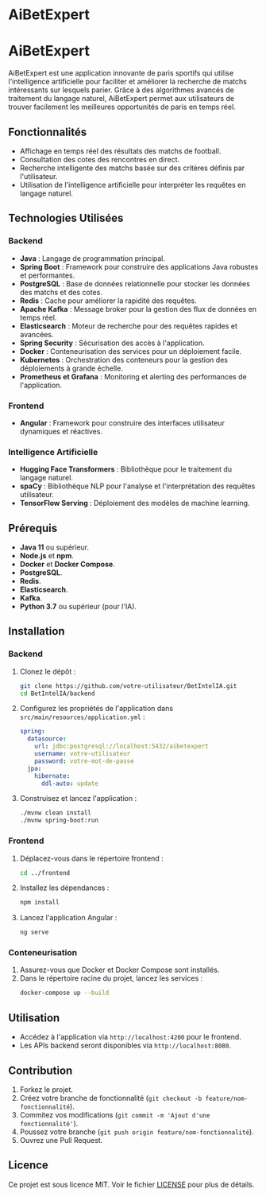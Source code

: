 # AiBetExpert

# AiBetExpert

AiBetExpert est une application innovante de paris sportifs qui utilise l'intelligence artificielle pour faciliter et améliorer la recherche de matchs intéressants sur lesquels parier. Grâce à des algorithmes avancés de traitement du langage naturel, AiBetExpert permet aux utilisateurs de trouver facilement les meilleures opportunités de paris en temps réel.

## Fonctionnalités

- Affichage en temps réel des résultats des matchs de football.
- Consultation des cotes des rencontres en direct.
- Recherche intelligente des matchs basée sur des critères définis par l'utilisateur.
- Utilisation de l'intelligence artificielle pour interpréter les requêtes en langage naturel.

## Technologies Utilisées

### Backend

- **Java** : Langage de programmation principal.
- **Spring Boot** : Framework pour construire des applications Java robustes et performantes.
- **PostgreSQL** : Base de données relationnelle pour stocker les données des matchs et des cotes.
- **Redis** : Cache pour améliorer la rapidité des requêtes.
- **Apache Kafka** : Message broker pour la gestion des flux de données en temps réel.
- **Elasticsearch** : Moteur de recherche pour des requêtes rapides et avancées.
- **Spring Security** : Sécurisation des accès à l'application.
- **Docker** : Conteneurisation des services pour un déploiement facile.
- **Kubernetes** : Orchestration des conteneurs pour la gestion des déploiements à grande échelle.
- **Prometheus et Grafana** : Monitoring et alerting des performances de l'application.

### Frontend

- **Angular** : Framework pour construire des interfaces utilisateur dynamiques et réactives.

### Intelligence Artificielle

- **Hugging Face Transformers** : Bibliothèque pour le traitement du langage naturel.
- **spaCy** : Bibliothèque NLP pour l'analyse et l'interprétation des requêtes utilisateur.
- **TensorFlow Serving** : Déploiement des modèles de machine learning.

## Prérequis

- **Java 11** ou supérieur.
- **Node.js** et **npm**.
- **Docker** et **Docker Compose**.
- **PostgreSQL**.
- **Redis**.
- **Elasticsearch**.
- **Kafka**.
- **Python 3.7** ou supérieur (pour l'IA).

## Installation

### Backend

1. Clonez le dépôt :
    ```sh
    git clone https://github.com/votre-utilisateur/BetIntelIA.git
    cd BetIntelIA/backend
    ```

2. Configurez les propriétés de l'application dans `src/main/resources/application.yml` :
    ```yaml
    spring:
      datasource:
        url: jdbc:postgresql://localhost:5432/aibetexpert
        username: votre-utilisateur
        password: votre-mot-de-passe
      jpa:
        hibernate:
          ddl-auto: update
    ```

3. Construisez et lancez l'application :
    ```sh
    ./mvnw clean install
    ./mvnw spring-boot:run
    ```

### Frontend

1. Déplacez-vous dans le répertoire frontend :
    ```sh
    cd ../frontend
    ```

2. Installez les dépendances :
    ```sh
    npm install
    ```

3. Lancez l'application Angular :
    ```sh
    ng serve
    ```

### Conteneurisation

1. Assurez-vous que Docker et Docker Compose sont installés.
2. Dans le répertoire racine du projet, lancez les services :
    ```sh
    docker-compose up --build
    ```

## Utilisation

- Accédez à l'application via `http://localhost:4200` pour le frontend.
- Les APIs backend seront disponibles via `http://localhost:8080`.

## Contribution

1. Forkez le projet.
2. Créez votre branche de fonctionnalité (`git checkout -b feature/nom-fonctionnalité`).
3. Commitez vos modifications (`git commit -m 'Ajout d'une fonctionnalité'`).
4. Poussez votre branche (`git push origin feature/nom-fonctionnalité`).
5. Ouvrez une Pull Request.

## Licence

Ce projet est sous licence MIT. Voir le fichier [LICENSE](LICENSE) pour plus de détails.
